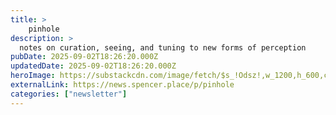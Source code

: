 ```yaml
---
title: >
    pinhole
description: >
  notes on curation, seeing, and tuning to new forms of perception
pubDate: 2025-09-02T18:26:20.000Z
updatedDate: 2025-09-02T18:26:20.000Z
heroImage: https://substackcdn.com/image/fetch/$s_!Odsz!,w_1200,h_600,c_fill,f_jpg,q_auto:good,fl_progressive:steep,g_auto/https%3A%2F%2Fsubstack-post-media.s3.amazonaws.com%2Fpublic%2Fimages%2Ff3d22ad8-126d-492d-95ed-cb4a1d6c8ca0_1182x666.png
externalLink: https://news.spencer.place/p/pinhole
categories: ["newsletter"]
---
```

    